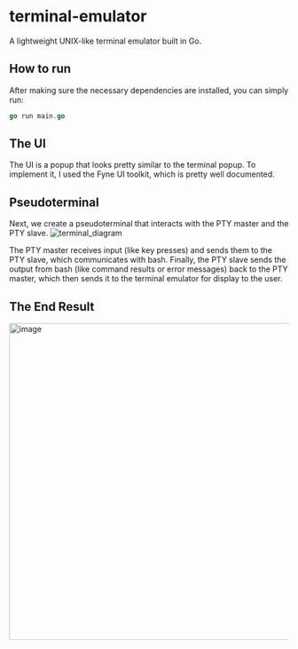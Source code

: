 # terminal-emulator
A lightweight UNIX-like terminal emulator built in Go. 

## How to run
After making sure the necessary dependencies are installed, you can simply run: 
```go
go run main.go
```

## The UI
The UI is a popup that looks pretty similar to the terminal popup. To implement it, I used the Fyne UI toolkit, which is pretty well documented. 

## Pseudoterminal
Next, we create a pseudoterminal that interacts with the PTY master and the PTY slave. 
![terminal_diagram](https://github.com/user-attachments/assets/6cdcc87b-1413-4d40-b760-89cfe07005e2)

The PTY master receives input (like key presses) and sends them to the PTY slave, which communicates with bash. Finally, the PTY slave sends the output from bash (like command results or error messages) back to the PTY master, which then sends it to the terminal emulator for display to the user.

## The End Result
<img width="571" alt="image" src="https://github.com/user-attachments/assets/1495f75c-3095-4ff3-bdc7-331bf3016f06" />


